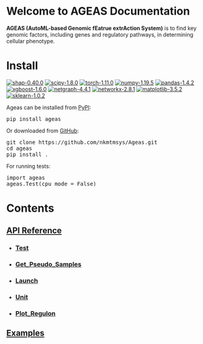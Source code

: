 # Welcome to AGEAS Documentation

**AGEAS (AutoML-based Genomic fEatrue extrAction System)** is to find key genomic factors, including genes and regulatory pathways, in determining cellular phenotype.



# Install

[![shap-0.40.0](https://img.shields.io/badge/shap-0.40.0-red)](http://github.com/slundberg/shap)
[![scipy-1.8.0](https://img.shields.io/badge/scipy-1.8.0-orange)](https://github.com/scipy/scipy)
[![torch-1.11.0](https://img.shields.io/badge/torch-1.11.0-yellow)](https://github.com/pytorch/pytorch)
[![numpy-1.19.5](https://img.shields.io/badge/numpy-1.19.5-green)](https://github.com/numpy/numpy)
[![pandas-1.4.2](https://img.shields.io/badge/pandas-1.4.2-blue)](https://github.com/pandas-dev/pandas)
[![xgboost-1.6.0](https://img.shields.io/badge/xgboost-1.6.0-indigo)](https://github.com/dmlc/xgboost)
[![netgraph-4.4.1](https://img.shields.io/badge/netgraph-4.4.1-violet)](https://github.com/paulbrodersen/netgraph)
[![networkx-2.8.1](https://img.shields.io/badge/networkx-2.8.1-black)](https://github.com/networkx/networkx)
[![matplotlib-3.5.2](https://img.shields.io/badge/matplotlib-3.5.2-silver)](https://github.com/matplotlib/matplotlib)
[![sklearn-1.0.2](https://img.shields.io/badge/sklearn-1.0.2-gold)](https://github.com/scikit-learn/scikit-learn)


Ageas can be installed from [PyPI](https://pypi.org/project/Ageas/):
<pre>
pip install ageas
</pre>

Or downloaded from [GitHub](https://github.com/nkmtmsys/Ageas/):
<pre>
git clone https://github.com/nkmtmsys/Ageas.git
cd ageas
pip install .
</pre>

For running tests:
<pre>
import ageas
ageas.Test(cpu_mode = False)
</pre>


# Contents

## [API Reference](https://nkmtmsys.github.io/Ageas/tutorial)
- ### [Test](https://nkmtmsys.github.io/Ageas/apis/test)

- ### [Get_Pseudo_Samples](https://nkmtmsys.github.io/Ageas/apis/get_pseudo_samples)

- ### [Launch](https://nkmtmsys.github.io/Ageas/apis/launch)

- ### [Unit](https://nkmtmsys.github.io/Ageas/apis/unit)

- ### [Plot_Regulon](https://nkmtmsys.github.io/Ageas/apis/plot_regulon)


## [Examples](https://nkmtmsys.github.io/Ageas/tutorial)
<!-- - ### [Launch](https://github.com/nkmtmsys/Ageas/)

- ### [Unit](https://github.com/nkmtmsys/Ageas/)

- ### [Plot_Regulon](https://github.com/nkmtmsys/Ageas/) -->

